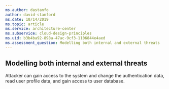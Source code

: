 ```yaml
---
ms.author: dastanfo
author: david-stanford
ms.date: 10/14/2019
ms.topic: article
ms.service: architecture-center
ms.subservice: cloud-design-principles
ms.uid: b3b4ba92-898a-47ac-9cf3-1106844e4aed
ms.assessment_question: Modelling both internal and external threats
---
```

## Modelling both internal and external threats

Attacker can gain access to the system and change the authentication data, read user profile data, and gain access to user database.
